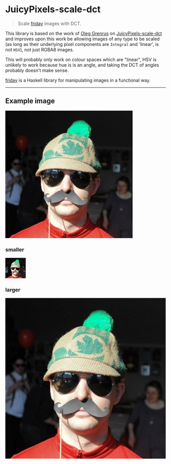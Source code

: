 # JuicyPixels-scale-dct

> Scale [friday](https://hackage.haskell.org/package/friday) images with DCT.
 
This library is based on the work of [Oleg Grenrus](https://github.com/phadej) on [JuicyPixels-scale-dct](https://github.com/phadej/JuicyPixels-scale-dct) and improves upon this work be allowing images of any type to be scaled (as long as their underlying pixel components are `Integral` and 'linear', is not `HSV`), not just RGBA8 images.

This will probably only work on colour spaces which are "linear", HSV is unlikely to work because hue is is an angle, and taking the DCT of angles probably doesn't make sense.

[friday](https://hackage.haskell.org/package/friday) is a Haskell library
for manipulating images in a functional way.

---

## Example image

![phadej](https://raw.githubusercontent.com/axman6/friday-scale-dct/master/phadej.png)

### smaller

![phadej](https://raw.githubusercontent.com/axman6/friday-scale-dct/master/phadej-small.png)

### larger

![phadej](https://raw.githubusercontent.com/axman6/friday-scale-dct/master/phadej-large.png)
